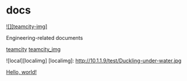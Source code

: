 docs
====

[![][teamcity-img]][teamcity]

Engineering-related documents

[teamcity]
[teamcity_img]

[teamcity]: https://ci.comprehend.com/viewType.html?buildTypeId=Comprehend_Docs_Inspections
[teamcity_img]: https://ci.comprehend.com/app/rest/builds/buildType:(id:Comprehend_Docs_Inspections)/statusIcon 


![local][localimg]
[localimg]: http://10.1.1.9/test/Duckling-under-water.jpg


<a href="http://example.com/" target="_blank">Hello, world!</a>
